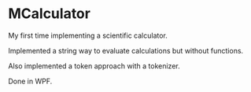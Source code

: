 # MCalculator
My first time implementing a scientific calculator.

Implemented a string way to evaluate calculations but without functions.

Also implemented a token approach with a tokenizer.

Done in WPF.
